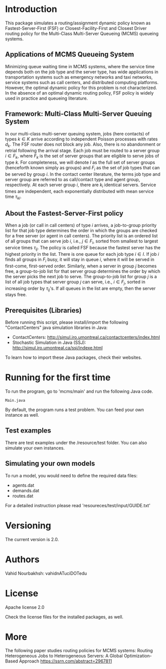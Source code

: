 # Introduction
This package simulates a routing/assignment dynamic policy known as Fastest-Server-First (FSF) or Closest-Facility-First and Closest Driver routing policy for the Multi-Class Multi-Server Queueing (MCMS) queueing systems.

## Applications of MCMS Queueing System
Minimizing queue waiting time in MCMS systems, where the service time depends both on the job type and the server type, has wide applications in transportation systems such as emergency networks and taxi networks, service systems such as call centers, and distributed computing platforms. However, the optimal dynamic policy for this problem is not characterized. In the absence of an optimal dynamic routing policy, FSF policy is widely used in practice and queueing literature.

## Framework: Multi-Class Multi-Server Queuing System
 In our multi-class multi-server queuing system, jobs (here contacts) of types $k \in K$ arrive according to independent Poisson processes with rates $d_k$.  The FSF router does not block any job. Also, there is no abandonment or retrial following the arrival stage. Each job must be routed to a server group $i \in F_k$, where $F_k$ is the set of server groups that are eligible to serve jobs of type $k$.  For completeness, we will denote $I$ as the full set of server groups (henceforth known simply as groups) and $F_i$ as the set of job types that can be served by group $i$. In the contact center literature, the terms job type and server group are referred to as call/contact type and agent group, respectively. At each server group $i$, there are $k_i$ identical servers. Service times are independent, each exponentially distributed with mean service time $\tau_{ki}$. 

## About the Fastest-Server-First policy
 When a job (or call in call centers) of type $i$ arrives, a job-to-group priority list for that job type determines the order in which the groups are checked for a free server (or agent in call centers). The priority list is an ordered list of all groups that can serve job $i$, i.e., $j \in F_i$, sorted from smallest to largest service times $\tau_{ij}$. The policy is called FSF because the fastest server has the highest priority in the list. There is one queue for each job type $i \in I$. If job $i$ finds all groups in $F_i$ busy, it will stay in queue $i$, where it will be served in first-come, first-served order. Similarly, when a server in group $j$ becomes free, a group-to-job list for that server group determines the order by which the server picks the next job to serve. The group-to-job list for group $j$ is a list of all job types that server group $j$ can serve, i.e., $i \in F_j$, sorted in increasing order by $\tau_{ij}$'s. If all queues in the list are empty, then the server stays free.

## Prerequisites (Libraries)
Before running this script, please install/import the following "ContactCenters" java simulation libraries in Java:
 - ContactCenters: http://simul.iro.umontreal.ca/contactcenters/index.html
- Stochastic Simulation in Java (SSJ): http://simul.iro.umontreal.ca/ssj/indexe.html

To learn how to import these Java packages, check their websites.

# Running for the first time
To run the program, go to 'mcms/main' and run the following Java code.
```
Main.java
```
By default, the program runs a test problem. You can feed your own instance as well.
## Test examples
There are test examples under the /resource/test folder. You can also simulate your own instances.
## Simulating your own models
To run a model, you would need to define the required data files:
* agents.dat
* demands.dat
* routes.dat

For a detailed instruction please read 'resoureces/test/input/GUIDE.txt' 
# Versioning
The current version is 2.0.

# Authors
Vahid Nourbakhsh: vahidnATuciDOTedu

# License
Apache license 2.0

Check the license files for the installed packages, as well.

# More
The following paper studies routing policies for MCMS systems:
Routing Heterogeneous Jobs to Heterogeneous Servers: A Global Optimization-Based Approach
https://ssrn.com/abstract=2967811
